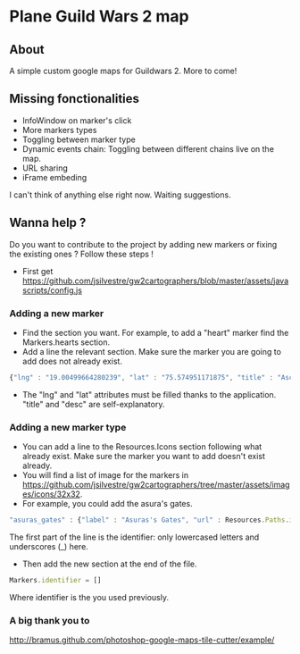 # Plane Guild Wars 2 map
## About
A simple custom google maps for Guildwars 2. More to come!

## Missing fonctionalities

* InfoWindow on marker's click
* More markers types
* Toggling between marker type
* Dynamic events chain: Toggling between different chains live on the map.
* URL sharing
* iFrame embeding

I can't think of anything else right now. Waiting suggestions.

## Wanna help ?
Do you want to contribute to the project by adding new markers or fixing the existing ones ? Follow these steps !
* First get https://github.com/jsilvestre/gw2cartographers/blob/master/assets/javascripts/config.js

### Adding a new marker
* Find the section you want. For example, to add a "heart" marker find the Markers.hearts section.
* Add a line the relevant section. Make sure the marker you are going to add does not already exist.
```javascript
{"lng" : "19.00499664280239", "lat" : "75.574951171875", "title" : "Ascalonian Catacombs", "desc" : ""}
```
* The "lng" and "lat" attributes must be filled thanks to the application. "title" and "desc" are self-explanatory.

### Adding a new marker type
* You can add a line to the Resources.Icons section following what already exist. Make sure the marker you want to add doesn't exist already.
* You will find a list of image for the markers in https://github.com/jsilvestre/gw2cartographers/tree/master/assets/images/icons/32x32.
* For example, you could add the asura's gates.
```javascript
"asuras_gates" : {"label" : "Asuras's Gates", "url" : Resources.Paths.icons + "asuraGate.png"}
```
The first part of the line is the identifier: only lowercased letters and underscores (_) here.

* Then add the new section at the end of the file.
```javascript
Markers.identifier = []
```
Where identifier is the you used previously.

### A big thank you to
http://bramus.github.com/photoshop-google-maps-tile-cutter/example/
